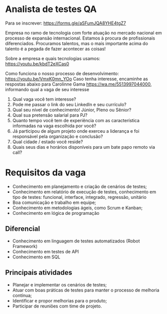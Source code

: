 # Analista de testes QA 

Para se inscrever: https://forms.gle/aSFumJQA8YHE4tgZ7
 
Empresa no ramo de tecnologia com forte atuação no mercado nacional em processo de expansão internacional. Estamos à procura de profissionais diferenciados. Procuramos talentos, mas o mais importante acima do talento é a pegada de fazer acontecer as coisas!
 
Sobre a empresa e quais tecnologias usamos: https://youtu.be/kbdT2eXCas0

Como funciona o nosso processo de desenvolvimento: https://youtu.be/VmxK0mn_YOo
Caso tenha interesse, encaminhe as respostas abaixo para Carolinne Gama https://wa.me/5513997044000, informando qual a vaga de seu interesse

1) Qual vaga você tem interesse?
2) Pode me passar o link do seu LinkedIn e seu currículo?
3) Qual seu nível de conhecimento! Júnior, Pleno ou Sênior?
4) Qual sua pretensão salarial para PJ?
5) Quanto tempo você tem de experiência com as característica informadas na vaga escolhida por você?
6) Já participou de algum projeto onde exerceu a liderança e foi responsável pela organização e conclusão?
7) Qual cidade / estado você reside?
8) Quais seus dias e horários disponíveis para um bate papo remoto via call?

# Requisitos da vaga
-   Conhecimento em planejamento e criação de cenários de testes;
-   Conhecimento em relatório de execução de testes, conhecimento em tipo de testes: funcional, interface, integrado, regressão, unitário
-   Boa comunicação e trabalho em equipe;
-   Conhecimento em metodologias ágeis, como Scrum e Kanban;
-   Conhecimento em lógica de programação
## Diferencial
-   Conhecimento em linguagem de testes automatizados (Robot Framework)
-   Conhecimento em testes de API
-   Conhecimento em SQL
## Principais atividades
-   Planejar e implementar os cenários de testes;
-   Atuar com boas práticas de testes para manter o processo de melhoria contínua;
-   Identificar e propor melhorias para o produto;
-   Participar de reuniões com time de projeto.